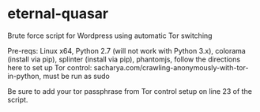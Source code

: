 # eternal-quasar
Brute force script for Wordpress using automatic Tor switching

Pre-reqs:
  Linux x64, 
  Python 2.7 (will not work with Python 3.x), 
  colorama (install via pip), 
  splinter (install via pip), 
  phantomjs, 
  follow the directions here to set up Tor control: sacharya.com/crawling-anonymously-with-tor-in-python, 
  must be run as sudo
  
Be sure to add your tor passphrase from Tor control setup on line 23 of the script.
